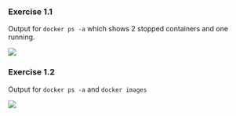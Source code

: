 ### Exercise 1.1

Output for `docker ps -a` which shows 2 stopped containers and one running.

![](/Users/hann/Library/Application%20Support/marktext/images/2023-04-10-10-57-27-image.png)

### Exercise 1.2

Output for `docker ps -a` and `docker images`

![](/Users/hann/Library/Application%20Support/marktext/images/2023-04-10-10-59-04-image.png)